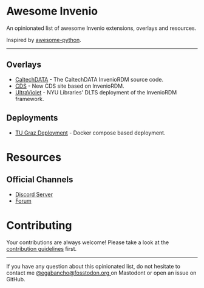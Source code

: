 # Awesome Invenio

An opinionated list of awesome Invenio extensions, overlays and resources.

Inspired by [awesome-python](https://github.com/vinta/awesome-python).

---

## Overlays

* [CaltechDATA](https://github.com/caltechlibrary/caltechdata) - The CaltechDATA InvenioRDM source code.
* [CDS](https://github.com/CERNDocumentServer/cds-rdm) -  New CDS site based on InvenioRDM.
* [UltraViolet](https://github.com/nyudlts/ultraviolet) - NYU Libraries' DLTS deployment of the InvenioRDM framework.

## Deployments

* [TU Graz Deployment](https://tu-graz-library.github.io/docs-repository) - Docker compose based deployment.

# Resources

## Official Channels

* [Discord Server](https://discord.gg/8qatqBC)
* [Forum](https://invenio-talk.web.cern.ch/)

# Contributing

Your contributions are always welcome! Please take a look at the 
[contribution guidelines](https://github.com/egabancho/awesome-invenio/blob/master/CONTRIBUTING.md) 
first.

- - -

If you have any question about this opinionated list, do not hesitate to contact me 
[@egabancho@fosstodon.org ](https://fosstodon.org/@egabancho) on Mastodont or open 
an issue on GitHub.

